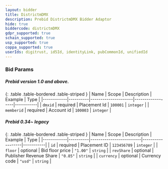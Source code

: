 ```yaml
---
layout: bidder
title: DistrictmDMX
description: Prebid DistrictmDMX Bidder Adaptor
hide: true
biddercode: districtmDMX
gdpr_supported: true
schain_supported: true
usp_supported: true
coppa_supported: true
userIds: digitrust, id5Id, identityLink, pubCommonId, unifiedId
---
```




### Bid Params

##### Prebid version 1.0 and above.

{: .table .table-bordered .table-striped }
| Name       | Scope    | Description         | Example          |    Type   |
|------------|----------|---------------------|------------------|-----------|
| `dmxid`    | required | Placement Id        |  `100001`          | `integer` |
| `memberid` | required | Account id          |  `100003`          | `integer` |

##### Prebid 0.34~ legacy

{: .table .table-bordered .table-striped }
| Name       | Scope    | Description             | Example          | Type      |
|------------|----------|-------------------------|------------------|-----------|
| `id`       | required | Placement ID            | `123456789`        | `integer` |
| `floor`    | optional | Bid floor price         | `"1.00"`           | `string`  |
| `revShare` | optional | Publisher Revenue Share | `"0.85"`           | `string`  |
| `currency` | optional | Currency code           | `"usd"`            | `string`  |

